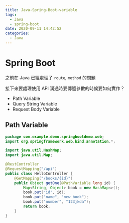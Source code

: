 ```yaml
---
title: Java-Spring-Boot-variable
tags:
  - Java
  - spring-boot
date: 2020-09-11 14:42:52
categories:
  - Java
---
```


# Spring Boot

之前在 Java 已經處理了 `route`, `method` 的問題

接下來要處理使用 API 溝通時要傳遞參數的時候要如何實作？

* Path Variable
* Query String Variable
* Request Body Variable

## Path Variable

```java
package com.example.demo.springbootdemo.web;
import org.springframework.web.bind.annotation.*;

import java.util.HashMap;
import java.util.Map;

@RestController
@RequestMapping("/api")
public class HelloController {
    @GetMapping("/books/{id}")
    public Object getOne(@PathVariable long id) {
        Map<String, Object> book = new HashMap<>();
        book.put("id", id);
        book.put("name", "new book");
        book.put("number", "123jkda");
        return book;
    }
}
```